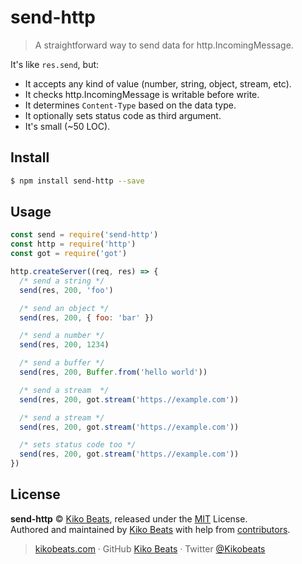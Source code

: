 # send-http

> A straightforward way to send data for http.IncomingMessage.

It's like `res.send`, but:

- It accepts any kind of value (number, string, object, stream, etc).
- It checks http.IncomingMessage is writable before write.
- It determines `Content-Type` based on the data type.
- It optionally sets status code as third argument.
- It's small (~50 LOC).

## Install

```bash
$ npm install send-http --save
```

## Usage

```js
const send = require('send-http')
const http = require('http')
const got = require('got')

http.createServer((req, res) => {
  /* send a string */
  send(res, 200, 'foo')

  /* send an object */
  send(res, 200, { foo: 'bar' })

  /* send a number */
  send(res, 200, 1234)

  /* send a buffer */
  send(res, 200, Buffer.from('hello world'))

  /* send a stream  */
  send(res, 200, got.stream('https.//example.com'))

  /* send a stream */
  send(res, 200, got.stream('https.//example.com'))

  /* sets status code too */
  send(res, 200, got.stream('https.//example.com'))
})
```

## License

**send-http** © [Kiko Beats](https://kikobeats.com), released under the [MIT](https://github.com/Kikobeats/send-http/blob/master/LICENSE.md) License.<br>
Authored and maintained by [Kiko Beats](https://kikobeats.com) with help from [contributors](https://github.com/Kikobeats/send-http/contributors).

> [kikobeats.com](https://kikobeats.com) · GitHub [Kiko Beats](https://github.com/Kikobeats) · Twitter [@Kikobeats](https://twitter.com/Kikobeats)

